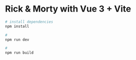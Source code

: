 # Rick & Morty with Vue 3 + Vite


``` bash
# install dependencies
npm install

#
npm run dev

#
npm run build
```
